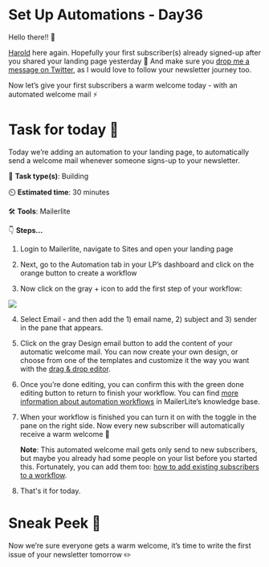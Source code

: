 # Set Up Automations - Day36

Hello there!! 👋

[Harold](https://twitter.com/hdkstr) here again. Hopefully your first subscriber(s) already signed-up after you shared your landing page yesterday 🙂  And make sure you [drop me a message on Twitter](https://twitter.com/hdkstr/status/1487158319068364800), as I would love to follow your newsletter journey too.

Now let’s give your first subscribers a warm welcome today - with an automated welcome mail ⚡


# Task for today 🚀
Today we’re adding an automation to your landing page, to automatically send a welcome mail whenever someone signs-up to your newsletter.

📝 **Task type(s)**: Building

⏲️ **Estimated time**: 30 minutes

🛠️ **Tools**: Mailerlite

👇 **Steps...**

1. Login to Mailerlite, navigate to Sites and open your landing page

2. Next, go to the Automation tab in your LP’s dashboard and click on the orange button to create a workflow

3. Now click on the gray + icon to add the first step of your workflow:

![](https://ci4.googleusercontent.com/proxy/0pTIGLbP_fe_DSB4K4vkOfN-q26aBdgOuVAoMqgDXH8S_niBy-nX0XA1TJxvsSKvR6Ghg44wMz50skM3_NrxrEadAtNVt6eO2GTuVZ67WgR5A7kcGMinTPwPacA1o97AaYsqOGaNWZCMNSBGUK8=s0-d-e1-ft#https://bucket.mlcdn.com/a/2070/2070180/images/aae5e5fe1de41ebd7e5762410e8a0285e2cd8e9a.png)


4. Select Email - and then add the 1) email name, 2) subject and 3) sender in the pane that appears.

5. Click on the gray Design email button to add the content of your automatic welcome mail. You can now create your own design, or choose from one of the templates and customize it the way you want with the [drag & drop editor](https://www.mailerlite.com/help/how-to-use-the-drag-and-drop-editor).

6. Once you’re done editing, you can confirm this with the green done editing button to return to finish your workflow. You can find [more information about automation workflows](https://www.mailerlite.com/help/how-to-create-an-automation-workflow) in MailerLite’s knowledge base.

7. When your workflow is finished you can turn it on with the toggle in the pane on the right side. Now every new subscriber will automatically receive a warm welcome 🙂

    **Note**: This automated welcome mail gets only send to new subscribers, but maybe you already had some people on your list before you started this. Fortunately, you can add them too: [how to add existing subscribers to a workflow](https://www.mailerlite.com/help/how-to-add-existing-subscribers-to-a-workflow).

8. That's it for today.


# Sneak Peek 👀
Now we’re sure everyone gets a warm welcome, it’s time to write the first issue of your newsletter tomorrow ✏️